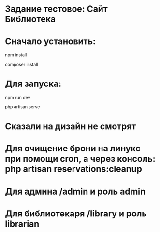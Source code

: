  <h1 class="text-3xl">Задание тестовое: Сайт Библиотека</h1>

<h1 class="text-3xl">Сначало установить:</h1>
 <p>npm install</p>
 <p>composer install</p>

<h1 class="text-3xl">Для запуска:</h1>
 <p>npm run dev</p>
 <p>php artisan serve</p>
  <h1 class="text-3xl">Сказали на дизайн не смотрят</h1>
  <h1 class="text-3xl">Для очищение брони на линукс при помощи cron, а через консоль: php artisan reservations:cleanup</h1>
  <h1 class="text-3xl">Для админа /admin и роль admin</h1>
  <h1 class="text-3xl">Для библиотекаря /library и роль librarian</h1>
